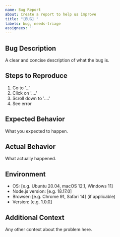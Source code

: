 ```yaml
---
name: Bug Report
about: Create a report to help us improve
title: "[BUG] "
labels: bug, needs-triage
assignees: ''
---
```


## Bug Description
A clear and concise description of what the bug is.

## Steps to Reproduce
1. Go to '...'
2. Click on '....'
3. Scroll down to '....'
4. See error

## Expected Behavior
What you expected to happen.

## Actual Behavior
What actually happened.

## Environment
- OS: [e.g. Ubuntu 20.04, macOS 12.1, Windows 11]
- Node.js version: [e.g. 18.17.0]
- Browser: [e.g. Chrome 91, Safari 14] (if applicable)
- Version: [e.g. 1.0.0]

## Additional Context
Any other context about the problem here.